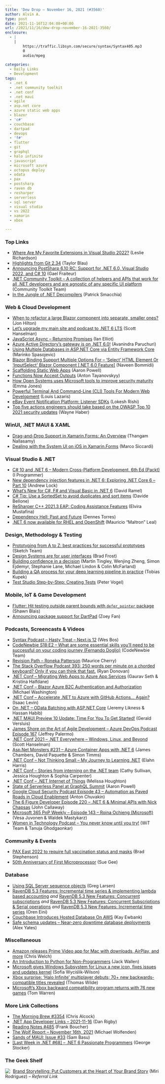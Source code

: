 ```yaml
---
title: 'Dew Drop – November 16, 2021 (#3560)'
author: Alvin A.
type: post
date: 2021-11-16T12:04:08+00:00
url: /2021/11/16/dew-drop-november-16-2021-3560/
enclosure:
  - |
    |
        https://traffic.libsyn.com/secure/syntax/Syntax405.mp3
        0
        audio/mpeg
        
categories:
  - Daily Links
  - Development
tags:
  - .net 6
  - .net community toolkit
  - .net conf
  - .net maui
  - agile
  - asp.net core
  - azure static web apps
  - blazor
  - 'c#'
  - couchbase
  - dartpad
  - devops
  - 'f#'
  - flutter
  - git
  - graphql
  - halo infinite
  - javascript
  - microsoft azure
  - octopus deploy
  - odata
  - pax
  - postsharp
  - raven db
  - resharper
  - serverless
  - sql server
  - visual studio
  - vs 2022
  - xamarin
  - xbox

---
```

### <a name="top"></a>Top Links

  * <a href="https://devblogs.microsoft.com/visualstudio/where-are-my-favorite-extensions-in-visual-studio-2022/?WT.mc_id=DOP-MVP-4025064" target="_blank" rel="noopener">Where Are My Favorite Extensions in Visual Studio 2022?</a> (Leslie Richardson)
  * <a href="https://github.blog/2021-11-15-highlights-from-git-2-34/" target="_blank" rel="noopener">Highlights from Git 2.34</a> (Taylor Blau)
  * <a href="https://blog.postsharp.net/post/postsharp-6-10-rc.html" target="_blank" rel="noopener">Announcing PostSharp 6.10 RC: Support for .NET 6.0, Visual Studio 2022, and C# 10</a> (Gael Fraiteur)
  * <a href="https://github.com/CommunityToolkit/dotnet" target="_blank" rel="noopener">.NET Community Toolkit &#8211; A collection of helpers and APIs that work for all .NET developers and are agnostic of any specific UI platform</a> (Community Toolkit Team)
  * <a href="https://blog.ndepend.com/in-the-jungle-of-net-decompilers/" target="_blank" rel="noopener">In the Jungle of .NET Decompilers</a> (Patrick Smacchia)



### <a name="web"></a>Web & Cloud Development

  * <a href="https://jonhilton.net/refactor-to-components/" target="_blank" rel="noopener">When to refactor a large Blazor component into separate, smaller ones?</a> (Jon Hilton)
  * <a href="http://feeds.hanselman.com/~/672999470/0/scotthanselman~Lets-upgrade-my-main-site-and-podcast-to-NET-LTS" target="_blank" rel="noopener">Let&#8217;s upgrade my main site and podcast to .NET 6 LTS</a> (Scott Hanselman)
  * <a href="http://www.i-programmer.info/programming/javascript/15016-javascript-async-returning-promises.html" target="_blank" rel="noopener">JavaScript Async &#8211; Returning Promises</a> (Ian Elliot)
  * <a href="https://devblogs.microsoft.com/dotnet/azure-active-directorys-gateway-is-on-net-6-0/?WT.mc_id=DOP-MVP-4025064" target="_blank" rel="noopener">Azure Active Directory’s gateway is on .NET 6.0!</a> (Avanindra Paruchuri)
  * <a href="https://code-maze.com/aspnetcore-multiple-databases-efcore/" target="_blank" rel="noopener">Using Multiple Databases in ASP.NET Core via Entity Framework Core</a> (Marinko Spasojevic)
  * <a href="https://www.learmoreseekmore.com/2021/11/dotnet6-feature-blazor-bidning-support-multiple-options-inputselect-blazor-component.html" target="_blank" rel="noopener">Blazor Binding Support Multiple Options For &#8211; &#8216;Select&#8217; HTML Element Or &#8216;InputSelect&#8217; Blazor Component [.NET 6.0 Feature]</a> (Naveen Bommidi)
  * <a href="https://www.aaron-powell.com/posts/2021-11-16-scaffolding-static-web-apps/" target="_blank" rel="noopener">Scaffolding Static Web Apps</a> (Aaron Powell)
  * <a href="https://www.pulumi.com/blog/functions-accept-outputs/" target="_blank" rel="noopener">Functions Now Accept Outputs</a> (Anton Tayanovskyy)
  * <a href="https://www.microsoft.com/security/blog/2021/11/15/how-open-systems-uses-microsoft-tools-to-improve-security-maturity/" target="_blank" rel="noopener">How Open Systems uses Microsoft tools to improve security maturity</a> (Emma Jones)
  * <a href="https://smashingmagazine.com/2021/11/powerful-terminal-commandline-tools-modern-web-development/" target="_blank" rel="noopener">Powerful Terminal And Command-Line (CLI) Tools For Modern Web Development</a> (Louis Lazaris)
  * <a href="https://tech.ebayinc.com/engineering/ebay-event-notification-platform-listener-sdks/" target="_blank" rel="noopener">eBay Event Notification Platform: Listener SDKs</a> (Lokesh Rishi)
  * <a href="https://about.gitlab.com/blog/2021/11/15/top-five-actions-owasp-2021/" target="_blank" rel="noopener">Top five actions engineers should take based on the OWASP Top 10 2021 security updates</a> (Wayne Haber)



### <a name="silverlight"></a>WinUI, .NET MAUI & XAML

  * <a href="https://www.syncfusion.com/blogs/post/drag-and-drop-support-in-xamarin-forms-an-overview.aspx" target="_blank" rel="noopener">Drag-and-Drop Support in Xamarin.Forms: An Overview</a> (Thangam Nallasamy)
  * <a href="https://msicc.net/dealing-with-the-system-ui-on-ios-in-xamarin-forms/" target="_blank" rel="noopener">Dealing with the System UI on iOS in Xamarin.Forms</a> (Marco Siccardi)



### <a name="dotnet"></a>Visual Studio & .NET

  * <a href="http://www.i-programmer.info/book-watch-archive/15014-c-10-and-net-6-modern-cross-platform-development-6th-ed-packt.html" target="_blank" rel="noopener">C# 10 and .NET 6 – Modern Cross-Platform Development, 6th Ed (Packt)</a> (I Programmer)
  * <a href="https://andrewlock.net/exploring-dotnet-6-part-10-new-dependency-injection-features-in-dotnet-6/" target="_blank" rel="noopener">New dependency injection features in .NET 6: Exploring .NET Core 6 &#8211; Part 10</a> (Andrew Lock)
  * <a href="https://visualstudiomagazine.com/articles/2021/11/15/net-6-languages.aspx" target="_blank" rel="noopener">What&#8217;s New for C#, F# and Visual Basic in .NET 6</a> (David Ramel)
  * <a href="https://www.code4it.dev/csharptips/sorted-set" target="_blank" rel="noopener">C# Tip: Use a SortedSet to avoid duplicates and sort items</a> (Davide Bellone)
  * <a href="https://blog.jetbrains.com/rscpp/2021/11/16/resharper-cpp-2021-3-eap-coding-assistance-features/" target="_blank" rel="noopener">ReSharper C++ 2021.3 EAP: Coding Assistance Features</a> (Elvira Mustafina)
  * <a href="https://www.red-gate.com/simple-talk/blogs/dependency-hell-past-and-future/" target="_blank" rel="noopener">Dependency Hell: Past and Future</a> (Dennes Torres)
  * <a href="https://developers.redhat.com/articles/2021/11/15/net-60-now-available-rhel-and-openshift" target="_blank" rel="noopener">.NET 6 now available for RHEL and OpenShift</a> (Mauricio &#8220;Maltron&#8221; Leal)



### <a name="design"></a>Design, Methodology & Testing

  * <a href="https://www.sketch.com/blog/2021/11/15/prototyping-guide/" target="_blank" rel="noopener">Prototyping from A to Z: best practices for successful prototypes</a> (Sketch Team)
  * <a href="https://bradfrost.com/blog/post/design-systems-are-for-user-interfaces/" target="_blank" rel="noopener">Design Systems are for user interfaces</a> (Brad Frost)
  * <a href="https://netflixtechblog.com/building-confidence-in-a-decision-8705834e6fd8?source=rss----2615bd06b42e---4" target="_blank" rel="noopener">Building confidence in a decision</a> (Martin Tingley, Wenjing Zheng, Simon Ejdemyr, Stephanie Lane, Michael Lindon & Colin McFarland)
  * <a href="https://stackoverflow.blog/2021/11/15/building-a-qa-process-for-your-deep-learning-pipeline-in-practice/" target="_blank" rel="noopener">Building a QA process for your deep learning pipeline in practice</a> (Tobias Kupek)
  * <a href="https://www.telerik.com/blogs/test-studio-step-by-step-creating-tests" target="_blank" rel="noopener">Test Studio Step-by-Step: Creating Tests</a> (Peter Vogel)



### <a name="mobile"></a>Mobile, IoT & Game Development

  * <a href="https://blog.gskinner.com/archives/2021/11/flutter-hit-testing-outside-parent-bounds-with-defer_pointer-widget.html" target="_blank" rel="noopener">Flutter: Hit testing outside parent bounds with `defer_pointer` package</a> (Shawn Blais)
  * <a href="https://medium.com/dartlang/announcing-package-support-for-dartpad-66a4b415970b?source=rss----23738d481ce8---4" target="_blank" rel="noopener">Announcing package support for DartPad</a> (Zoey Fan)



### <a name="podcasts"></a>Podcasts, Screencasts & Videos

  * <a href="https://traffic.libsyn.com/secure/syntax/Syntax405.mp3" target="_blank" rel="noopener">Syntax Podcast &#8211; Hasty Treat &#8211; Next.js 12</a> (Wes Bos)
  * <a href="https://www.codenewbie.org/podcast/what-are-some-essential-skills-you-ll-need-to-be-successful-on-your-coding-journey" target="_blank" rel="noopener">CodeNewbie S18:E2 &#8211; What are some essential skills you’ll need to be successful on your coding journey (Fernando Doglio)</a> (CodeNewbie Team)
  * <a href="https://revisionpath.com/roneka-patterson" target="_blank" rel="noopener">Revision Path &#8211; Roneka Patterson</a> (Maurice Cherry)
  * <a href="https://stackoverflow.blog/2021/11/16/podcast-393-250-words-per-minute-on-a-chorded-keyboard-only-if-you-can-think-that-fast/" target="_blank" rel="noopener">The Stack Overflow Podcast 393: 250 words per minute on a chorded keyboard? Only if you can think that fast.</a> (Ryan Donovan)
  * <a href="http://www.youtube.com/watch?v=mvoOSGEdBVo" target="_blank" rel="noopener">.NET Conf &#8211; Migrating Web Apps to Azure App Services</a> (Gaurav Seth & Kristina Halfdane)
  * <a href="http://www.youtube.com/watch?v=ecaiqrU_67k" target="_blank" rel="noopener">.NET Conf &#8211; Blazor Azure B2C Authentication and Authorization</a> (Michael Washington)
  * <a href="http://www.youtube.com/watch?v=lpqpiQzVTyQ" target="_blank" rel="noopener">.NET Conf &#8211; Accelerate .NET to Azure with GitHub Actions&#8230; Again?</a> (Isaac Levin)
  * <a href="http://www.youtube.com/watch?v=vt0XOj_RGcI" target="_blank" rel="noopener">On .NET &#8211; OData Batching with ASP.NET Core</a> (Jeremy Likness & Hassan Habib)
  * <a href="https://www.youtube.com/watch?v=P3VNZNZpMYk" target="_blank" rel="noopener">.NET MAUI Preview 10 Update: Time For You To Get Started!</a> (Gerald Versluis)
  * <a href="http://azuredevopspodcast.clear-measure.com/james-shore-on-the-art-of-agile-development-episode-167" target="_blank" rel="noopener">James Shore on the Art of Agile Development &#8211; Azure DevOps Podcast Episode 167</a> (Jeffrey Palermo)
  * <a href="http://feeds.hanselman.com/~/672997660/0/scotthanselman~DotNetConf-NET-Everywhere-Windows-Linux-and-Beyond" target="_blank" rel="noopener">.NET Conf 2021 &#8211; .NET Everywhere &#8211; Windows, Linux, and Beyond</a> (Scott Hanselman)
  * <a href="http://www.youtube.com/watch?v=WSPfZvRgvDM" target="_blank" rel="noopener">Asp.Net Monsters #231 &#8211; Azure Container Apps with .NET 6</a> (James Chambers, David Paquette & Simon Timms)
  * <a href="http://www.youtube.com/watch?v=tfmAcYCaYSA" target="_blank" rel="noopener">.NET Conf &#8211; Not Thinking Small &#8211; My Journey to Learning .NET</a> (Elahn Harris)
  * <a href="http://www.youtube.com/watch?v=M6y9WLHlihc" target="_blank" rel="noopener">.NET Conf &#8211; Stories from interning on the .NET team</a> (Cathy Sullivan, Jessica Houghton & Sophia Carpenter)
  * <a href="http://www.youtube.com/watch?v=rJihxeL5cGI" target="_blank" rel="noopener">.NET Conf &#8211; .NET Internet of Things</a> (Melissa Houghton)
  * <a href="https://www.aaron-powell.com/posts/2021-11-16-state-of-serverless-panel-at-graphql-summit/" target="_blank" rel="noopener">State of Serverless Panel at GraphQL Summit</a> (Aaron Powell)
  * <a href="https://cloudsecuritypodcast.libsyn.com/ep43-automation-as-paved-roads-in-cloud-enablement" target="_blank" rel="noopener">Google Cloud Security Podcast Episode 43 &#8211; Automation as Paved Roads in Cloud Enablement</a> (Anton Chuvakin)
  * <a href="https://6figuredev.com/podcast/episode-220-net-6-minimal-apis-with-nick-chapsas/" target="_blank" rel="noopener">The 6 Figure Developer Episode 220 – .NET 6 & Minimal APIs with Nick Chapsas</a> (John Callaway)
  * <a href="https://techcommunity.microsoft.com/t5/microsoft-365-pnp-blog/microsoft-365-pnp-weekly-episode-143-roina-ochieng-microsoft/ba-p/2965580?WT.mc_id=DOP-MVP-4025064" target="_blank" rel="noopener">Microsoft 365 PnP Weekly &#8211; Episode 143 &#8211; Roina Ochieng (Microsoft)</a> (Vesa Juvonen & Waldek Mastykarz)
  * <a href="https://anchor.fm/witdc/episodes/You-never-know-until-you-try-e1aa5sj" target="_blank" rel="noopener">Women in Technology Podcast &#8211; You never know until you try!</a> (WiT Team & Tanuja Ghodgaonkar)



### <a name="events"></a>Community & Events

  * <a href="https://www.onmsft.com/news/pax-east-2022-covid-vaccination-status-masks-safety-rules" target="_blank" rel="noopener">PAX East 2022 to require full vaccination status and masks</a> (Brad Stephenson)
  * <a href="http://www.i-programmer.info/news/82-heritage/15013-50th-anniversary-of-first-microprocessor.html" target="_blank" rel="noopener">50th Anniversary of First Microprocessor</a> (Sue Gee)



### <a name="sql"></a>Database

  * <a href="https://www.red-gate.com/simple-talk/databases/sql-server/learn/using-sql-server-sequence-objects/" target="_blank" rel="noopener">Using SQL Server sequence objects</a> (Greg Larsen)
  * <a href="https://ayende.com/blog/195268-C/ravendb-5-3-features-incremental-time-series-implementing-lambda-based-accounting?Key=e0d2f60a-35fa-4091-8f96-5b5a80b69107" target="_blank" rel="noopener">RavenDB 5.3 Features: Incremental time series & implementing lambda based accounting</a> _and_ <a href="https://ayende.com/blog/195265-C/ravendb-5-3-new-features-concurrent-subscriptions?Key=39012fb5-d555-413d-8fd0-50479b6c6322" target="_blank" rel="noopener">RavenDB 5.3 New Features: Concurrent subscriptions</a> _and_ <a href="https://ayende.com/blog/195266-C/ravendb-5-3-new-features-concurrent-subscriptions-serial-operations?Key=020aa66a-fae1-4077-9179-9c730610e4e6" target="_blank" rel="noopener">RavenDB 5.3 New Features: Concurrent Subscriptions & Serial operations</a> _and_ <a href="https://ayende.com/blog/195267-C/ravendb-5-3-new-features-incremental-time-series?Key=69dfe678-d0a1-4788-ae05-1cf0e0b77078" target="_blank" rel="noopener">RavenDB 5.3 New Features: Incremental time series</a> (Oren Eini)
  * <a href="http://www.i-programmer.info/news/84-database/15015-couchbase-introduces-hosted-database-on-aws.html" target="_blank" rel="noopener">Couchbase Introduces Hosted Database On AWS</a> (Kay Ewbank)
  * <a href="https://octopus.com/blog/safe-schema-updates-7-near-zero-downtime-deployments" target="_blank" rel="noopener">Safe schema updates &#8211; Near-zero downtime database deployments</a> (Alex Yates)



### <a name="misc"></a>Miscellaneous

  * <a href="https://www.theverge.com/2021/11/15/22783432/amazon-prime-video-mac-app-store-now-available" target="_blank" rel="noopener">Amazon releases Prime Video app for Mac with downloads, AirPlay, and more</a> (Chris Welch)
  * <a href="https://thenewstack.io/an-introduction-to-python-for-non-programmers/" target="_blank" rel="noopener">An Introduction to Python for Non-Programmers</a> (Jack Wallen)
  * <a href="https://betanews.com/2021/11/16/microsoft-gives-windows-subsystem-for-linux-a-new-icon-fixes-issues-and-updates-kernel/" target="_blank" rel="noopener">Microsoft gives Windows Subsystem for Linux a new icon, fixes issues and updates kernel</a> (Sofia Wyciślik-Wilson)
  * <a href="https://www.geekwire.com/2021/xbox-surprise-halo-infinite-multiplayer-debuts-early-and-more-than-70-new-backwards-compatible-titles/" target="_blank" rel="noopener">Xbox surprise: ‘Halo Infinite’ multiplayer debuts; 70+ new backwards-compatible titles revealed</a> (Thomas Wilde)
  * <a href="https://www.theverge.com/2021/11/15/22782746/microsoft-xbox-backward-compatibility-76-new-games" target="_blank" rel="noopener">Microsoft’s Xbox backward compatibility program returns with 76 new games</a> (Tom Warren)



### <a name="links"></a>More Link Collections

  * <a href="https://blog.cwa.me.uk/2021/11/16/the-morning-brew-3354/" target="_blank" rel="noopener">The Morning Brew #3354</a> (Chris Alcock)
  * <a href="https://links.danrigby.com/2021/11/app-developer-links-2021-11-16/" target="_blank" rel="noopener">.NET App Developer Links &#8211; 2021-11-16</a> (Dan Rigby)
  * <a href="http://www.frankysnotes.com/2021/11/reading-notes-485.html" target="_blank" rel="noopener">Reading Notes #485</a> (Frank Boucher)
  * <a href="https://michael-wolfenden.github.io/2021/11/16/november-16th-2021/" target="_blank" rel="noopener">The Wolf Report &#8211; November 16th, 2021</a> (Michael Wolfenden)
  * <a href="https://www.telerik.com/blogs/sands-maui-issue-33" target="_blank" rel="noopener">Sands of MAUI: Issue #33</a> (Sam Basu)
  * <a href="https://georgestocker.com/2021/11/15/last-week-in-net-68-net-6-passionate-programmers/" target="_blank" rel="noopener">[Last Week in .NET #68] – .NET 6 Passionate Programmers</a> (George Stocker)



### <a name="shelf"></a>The Geek Shelf

<a href="https://www.amazon.com/dp/0749490470/?tag=amavin-20" target="_blank" rel="noopener"><img decoding="async" align="left" style="margin: 0px 5px 0px 0px; border: 0px currentcolor; border-image: none; float: left; display: inline; background-image: none;" src="https://m.media-amazon.com/images/I/41XPjFzz0LL._SS135_.jpg" border="0" /></a>&nbsp;<a href="https://www.amazon.com/dp/0749490470/?tag=amavin-20" target="_blank" rel="noopener">Brand Storytelling: Put Customers at the Heart of Your Brand Story</a> (Miri Rodriguez) _&#8211; Referral Link_